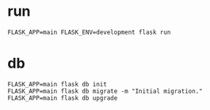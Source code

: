 # run 
```
FLASK_APP=main FLASK_ENV=development flask run
```

# db

```
FLASK_APP=main flask db init
FLASK_APP=main flask db migrate -m "Initial migration."
FLASK_APP=main flask db upgrade
```
